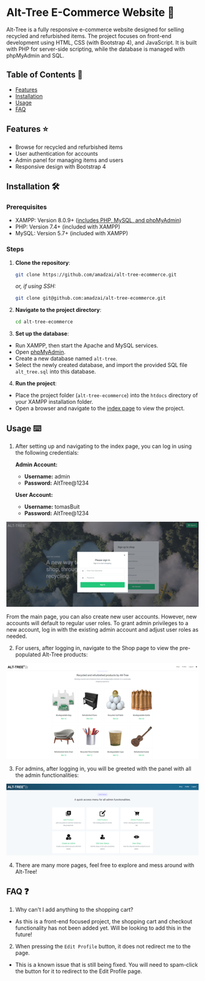 # Alt-Tree E-Commerce Website :evergreen_tree:	
Alt-Tree is a fully responsive e-commerce website designed for selling recycled and refurbished items. The project focuses on front-end development using HTML, CSS (with Bootstrap 4), and JavaScript.
It is built with PHP for server-side scripting, while the database is managed with phpMyAdmin and SQL. 

## Table of Contents :scroll:
- [Features](#features-star)
- [Installation](#installation-hammer_and_wrench)
- [Usage](#usage-keyboard)
- [FAQ](#faq-question)

## Features :star:
- Browse for recycled and refurbished items
- User authentication for accounts
- Admin panel for managing items and users
- Responsive design with Bootstrap 4

## Installation :hammer_and_wrench:
### Prerequisites
- XAMPP: Version 8.0.9+ ([includes PHP, MySQL, and phpMyAdmin](https://www.apachefriends.org/))
- PHP: Version 7.4+ (included with XAMPP)
- MySQL: Version 5.7+ (included with XAMPP)

### Steps
1. **Clone the repository**:
    ```bash
    git clone https://github.com/amadzai/alt-tree-ecommerce.git
    ```

   *or, if using SSH:*
    ```bash
    git clone git@github.com:amadzai/alt-tree-ecommerce.git
    ```

2. **Navigate to the project directory**:
    ```bash
    cd alt-tree-ecommerce
    ```

3. **Set up the database**:
- Run XAMPP, then start the Apache and MySQL services.
- Open [phpMyAdmin](http://localhost/phpmyadmin/).
- Create a new database named `alt-tree`.
- Select the newly created database, and import the provided SQL file `alt_tree.sql` into this database.

4. **Run the project**:
- Place the project folder (`alt-tree-ecommerce`) into the `htdocs` directory of your XAMPP installation folder.
- Open a browser and navigate to the [index page](http://localhost/alt-tree-ecommerce/index.php) to view the project.

## Usage :keyboard:
1. After setting up and navigating to the index page, you can log in using the following credentials:

    **Admin Account:**
    - **Username:** admin
    - **Password:** AltTree@1234

    **User Account:**
    - **Username:** tomasBuit
    - **Password:** AltTree@1234

<img src="screenshots/signIn.png" alt="Sign In/Home Page of Alt-Tree">

From the main page, you can also create new user accounts. However, new accounts will default to regular user roles. To grant admin privileges to a new account, log in with the existing admin account and adjust user roles as needed.

2. For users, after logging in, navigate to the Shop page to view the pre-populated Alt-Tree products:

<img src="screenshots/shop.png" alt="Sign In/Home Page of Alt-Tree">

3. For admins, after logging in, you will be greeted with the panel with all the admin functionalities:

<img src="screenshots/admin.png" alt="Sign In/Home Page of Alt-Tree">

4. There are many more pages, feel free to explore and mess around with Alt-Tree!

## FAQ :question:
1. Why can't I add anything to the shopping cart?
- As this is a front-end focused project, the shopping cart and checkout functionality has not been added yet. Will be looking to add this in the future!

2. When pressing the `Edit Profile` button, it does not redirect me to the page.
- This is a known issue that is still being fixed. You will need to spam-click the button for it to redirect to the Edit Profile page.